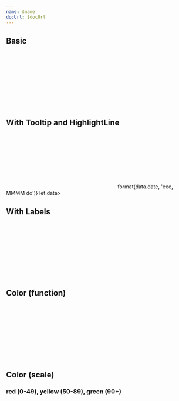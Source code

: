 ```yaml
---
name: $name
docUrl: $docUrl
---
```


<script lang="ts">
	import { scaleTime, scaleThreshold } from 'd3-scale';
	import { format } from 'date-fns';
	import { formatDate, PeriodType } from 'svelte-ux/utils/date';
	import { formatNumberAsStyle } from 'svelte-ux/utils/number';

	import Chart, { Svg } from '$lib/components/Chart.svelte';
	import Area from '$lib/components/Area.svelte';
	import AxisX from '$lib/components/AxisX.svelte';
	import AxisY from '$lib/components/AxisY.svelte';
	import Baseline from '$lib/components/Baseline.svelte';
	import HighlightLine from '$lib/components/HighlightLine.svelte';
	import Labels from '$lib/components/Labels.svelte';
	import Points from '$lib/components/Points.svelte';
	import TooltipContext from '$lib/components/TooltipContext.svelte';
	import Tooltip from '$lib/components/Tooltip.svelte';
	import TooltipItem from '$lib/components/TooltipItem.svelte';

	import Preview from '$lib/docs/Preview.svelte';
	import { createDateSeries } from '$lib/utils/genData';

	const data = createDateSeries({ min: 10, max: 100, value: 'integer' });
</script>

## Basic

<Preview>
	<div class="h-[300px] p-4 border rounded">
		<Chart
			{data}
			x="date"
			xScale={scaleTime()}
			y="value"
			yDomain={[0, null]}
			yNice
			padding={{ left: 16, bottom: 24 }}
		>
			<Svg>
				<AxisY gridlines />
				<AxisX formatTick={(d) => formatDate(d, PeriodType.Day, 'short')} />
				<Baseline x y />
				<Points class="fill-blue-500 stroke-blue-800" />
			</Svg>
		</Chart>
	</div>
</Preview>

## With Tooltip and HighlightLine

<Preview>
	<div class="h-[300px] p-4 border rounded">
		<Chart
			{data}
			x="date"
			xScale={scaleTime()}
			y="value"
			yDomain={[0, null]}
			yNice
			padding={{ left: 16, bottom: 24 }}
		>
			<TooltipContext>
				<Svg>
					<AxisY gridlines />
					<AxisX formatTick={(d) => formatDate(d, PeriodType.Day, 'short')} />
					<Baseline x y />
					<Points class="fill-blue-500 stroke-blue-800" />
					<HighlightLine color="var(--color-blue-500)" />
				</Svg>
				<Tooltip header={data => format(data.date, 'eee, MMMM do')} let:data>
					<TooltipItem label="value" value={formatNumberAsStyle(data.value, 'integer')} />
				</Tooltip>
			</TooltipContext>
		</Chart>
	</div>
</Preview>

## With Labels

<Preview>
	<div class="h-[300px] p-4 border rounded">
		<Chart
			{data}
			x="date"
			xScale={scaleTime()}
			y="value"
			yDomain={[0, null]}
			yNice
			padding={{ left: 16, bottom: 24 }}
		>
			<Svg>
				<AxisY gridlines />
				<AxisX formatTick={(d) => formatDate(d, PeriodType.Day, 'short')} />
				<Baseline x y />
				<Points class="fill-blue-500 stroke-blue-800" />
				<Labels format="integer" verticalAnchor="bottom" />
			</Svg>
		</Chart>
	</div>
</Preview>

## Color (function)

<Preview>
	<div class="h-[300px] p-4 border rounded">
		<Chart
			{data}
			x="date"
			xScale={scaleTime()}
			y="value"
			yDomain={[0, null]}
			yNice
			padding={{ left: 16, bottom: 24 }}
		>
			<Svg>
				<AxisY gridlines />
				<AxisX formatTick={(d) => formatDate(d, PeriodType.Day, 'short')} />
				<Baseline x y />
				<Points color={({ value }) => value >= 50 ? 'var(--color-green-500)' : 'var(--color-red-500)'} class="stroke-black/50" />
			</Svg>
		</Chart>
	</div>
</Preview>

## Color (scale)

### red (0-49), yellow (50-89), green (90+)

<Preview>
	<div class="h-[300px] p-4 border rounded">
		<Chart
			{data}
			x="date"
			xScale={scaleTime()}
			y="value"
			yDomain={[0, null]}
			yNice
			r="value"
			rScale={scaleThreshold()}
			rDomain={[50, 90]}
			rRange={[
				'var(--color-red-500)',
				'var(--color-yellow-500)',
				'var(--color-green-500)',
			]}
			padding={{ left: 16, bottom: 24 }}
		>
			<Svg>
				<AxisY gridlines />
				<AxisX formatTick={(d) => formatDate(d, PeriodType.Day, 'short')} />
				<Baseline x y />
				<Points class="stroke-black/50" />
			</Svg>
		</Chart>
	</div>
</Preview>
